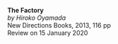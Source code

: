 **The Factory**  
_by Hiroko Oyamada_   
New Directions Books, 2013, 116 pp  
Review on 15 January 2020
